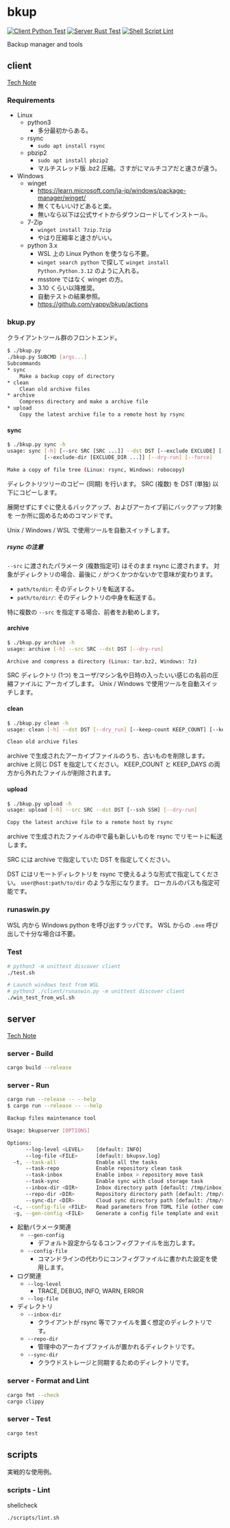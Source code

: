 # bkup

[![Client Python Test](https://github.com/yappy/bkup/actions/workflows/python.yaml/badge.svg)](https://github.com/yappy/bkup/actions/workflows/python.yaml)
[![Server Rust Test](https://github.com/yappy/bkup/actions/workflows/rust.yaml/badge.svg)](https://github.com/yappy/bkup/actions/workflows/rust.yaml)
[![Shell Script Lint](https://github.com/yappy/bkup/actions/workflows/sh.yaml/badge.svg)](https://github.com/yappy/bkup/actions/workflows/sh.yaml)

Backup manager and tools

## client

[Tech Note](note/client.md)

### Requirements

* Linux
  * python3
    * 多分最初からある。
  * rsync
    * `sudo apt install rsync`
  * pbzip2
    * `sudo apt install pbzip2`
    * マルチスレッド版 .bz2 圧縮。さすがにマルチコアだと速さが違う。
* Windows
  * winget
    * <https://learn.microsoft.com/ja-jp/windows/package-manager/winget/>
    * 無くてもいいけどあると楽。
    * 無いなら以下は公式サイトからダウンロードしてインストール。
  * 7-Zip
    * `winget install 7zip.7zip`
    * やはり圧縮率と速さがいい。
  * python 3.x
    * WSL 上の Linux Python を使うなら不要。
    * `winget search python` で探して `winget install Python.Python.3.12`
      のように入れる。
    * msstore ではなく winget の方。
    * 3.10 くらい以降推奨。
    * 自動テストの結果参照。
    * <https://github.com/yappy/bkup/actions>

### bkup.py

クライアントツール群のフロントエンド。

```sh
$ ./bkup.py
./bkup.py SUBCMD [args...]
Subcommands
* sync
    Make a backup copy of directory
* clean
    Clean old archive files
* archive
    Compress directory and make a archive file
* upload
    Copy the latest archive file to a remote host by rsync
```

#### sync

```sh
$ ./bkup.py sync -h
usage: sync [-h] [--src SRC [SRC ...]] --dst DST [--exclude EXCLUDE] [--exclude-file [EXCLUDE_FILE ...]]
            [--exclude-dir [EXCLUDE_DIR ...]] [--dry-run] [--force]

Make a copy of file tree (Linux: rsync, Windows: robocopy)
```

ディレクトリツリーのコピー (同期) を行います。
SRC (複数) を DST (単独) 以下にコピーします。

展開せずにすぐに使えるバックアップ、およびアーカイブ前にバックアップ対象を
一か所に固めるためのコマンドです。

Unix / Windows / WSL で使用ツールを自動スイッチします。

##### rsync の注意

`--src` に渡されたパラメータ (複数指定可) はそのまま rsync に渡されます。
対象がディレクトリの場合、最後に `/` がつくかつかないかで意味が変わります。

* `path/to/dir`: そのディレクトリを転送する。
* `path/to/dir/`: そのディレクトリの中身を転送する。

特に複数の `--src` を指定する場合、前者をお勧めします。

#### archive

```sh
$ ./bkup.py archive -h
usage: archive [-h] --src SRC --dst DST [--dry-run]

Archive and compress a directory (Linux: tar.bz2, Windows: 7z)
```

SRC ディレクトリ (1つ) をユーザ/マシン名や日時の入ったいい感じの名前の圧縮ファイルに
アーカイブします。
Unix / Windows で使用ツールを自動スイッチします。

#### clean

```sh
$ ./bkup.py clean -h
usage: clean [-h] --dst DST [--dry_run] [--keep-count KEEP_COUNT] [--keep-days KEEP_DAYS]

Clean old archive files
```

archive で生成されたアーカイブファイルのうち、古いものを削除します。
archive と同じ DST を指定してください。
KEEP_COUNT と KEEP_DAYS の両方から外れたファイルが削除されます。

#### upload

```sh
$ ./bkup.py upload -h
usage: upload [-h] --src SRC --dst DST [--ssh SSH] [--dry-run]

Copy the latest archive file to a remote host by rsync
```

archive で生成されたファイルの中で最も新しいものを rsync でリモートに転送します。

SRC には archive で指定していた DST を指定してください。

DST にはリモートディレクトリを rsync で使えるような形式で指定してください。
`user@host:path/to/dir` のような形になります。
ローカルのパスも指定可能です。

### runaswin.py

WSL 内から Windows python を呼び出すラッパです。
WSL からの `.exe` 呼び出しで十分な場合は不要。

### Test

```sh
# python3 -m unittest discover client
./test.sh

# Launch windows test from WSL
# python3 ./client/runaswin.py -m unittest discover client
./win_test_from_wsl.sh
```

## server

[Tech Note](note/server.md)

### server - Build

```sh
cargo build --release
```

### server - Run

```sh
cargo run --release -- --help
$ cargo run --release -- --help

Backup files maintenance tool

Usage: bkupserver [OPTIONS]

Options:
      --log-level <LEVEL>    [default: INFO]
      --log-file <FILE>      [default: bkupsv.log]
  -t, --task-all             Enable all the tasks
      --task-repo            Enable repository clean task
      --task-inbox           Enable inbox > repository move task
      --task-sync            Enable sync with cloud storage task
      --inbox-dir <DIR>      Inbox directory path [default: /tmp/inbox]
      --repo-dir <DIR>       Repository directory path [default: /tmp/repo]
      --sync-dir <DIR>       Cloud sync directory path [default: /tmp/sync]
  -c, --config-file <FILE>   Read parameters from TOML file (other command line parameters will be ignored) [default: ]
  -g, --gen-config <FILE>    Generate a config file template and exit [default: ]
```

* 起動パラメータ関連
  * `--gen-config`
    * デフォルト設定からなるコンフィグファイルを出力します。
  * `--config-file`
    * コマンドラインの代わりにコンフィグファイルに書かれた設定を使用します。
* ログ関連
  * `--log-level`
    * TRACE, DEBUG, INFO, WARN, ERROR
  * `--log-file`
* ディレクトリ
  * `--inbox-dir`
    * クライアントが rsync 等でファイルを置く想定のディレクトリです。
  * `--repo-dir`
    * 管理中のアーカイブファイルが置かれるディレクトリです。
  * `--sync-dir`
    * クラウドストレージと同期するためのディレクトリです。

### server - Format and Lint

```sh
cargo fmt --check
cargo clippy
```

### server - Test

```sh
cargo test
```

## scripts

実戦的な使用例。

### scripts - Lint

shellcheck

```sh
./scripts/lint.sh
```
